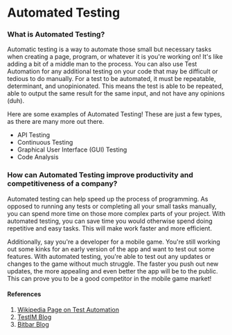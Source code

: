 # Automated Testing

### What is Automated Testing?
Automatic testing is a way to automate those small but necessary tasks when creating a page, program, or whatever it is you're working on! It's like adding a bit of a middle man to the process. You can also use Test Automation for any additional testing on your code that may be difficult or tedious to do manually.
For a test to be automated, it must be repeatable, determinant, and unopinionated. This means the test is able to be repeated, able to output the same result for the same input, and not have any opinions (duh).

Here are some examples of Automated Testing! These are just a few types, as there are many more out there.
* API Testing
* Continuous Testing
* Graphical User Interface (GUI) Testing
* Code Analysis

### How can Automated Testing improve productivity and competitiveness of a company?
Automated testing can help speed up the process of programming. As opposed to running any tests or completing all your small tasks manually, you can spend more time on those more complex parts of your project. With automated testing, you can save time you would otherwise spend doing repetitive and easy tasks. This will make work faster and more efficient.

Additionally, say you're a developer for a mobile game. You're still working out some kinks for an early version of the app and want to test out some features. With automated testing, you're able to test out any updates or changes to the game without much struggle.
The faster you push out new updates, the more appealing and even better the app will be to the public. This can prove you to be a good competitor in the mobile game market!

#### References
1. [Wikipedia Page on Test Automation](https://en.wikipedia.org/wiki/Test_automation)
2. [TestIM Blog](https://www.testim.io/blog/what-is-test-automation/#:~:text=Test%20automation%20is%20the%20practice,the%20entire%20software%20production%20team.)
3. [Bitbar Blog](https://bitbar.com/blog/increase-efficiency-and-productivity-with-test-automation/)